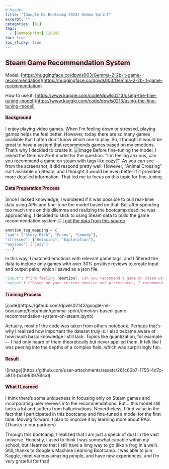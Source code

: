 ```yaml
---
# Header
title: "[Google ML Bootcamp 2024] Gemma Sprint"
excerpt: ""
categories: [Ai]
tags:
  - [GemmaSprint] [2024]
toc: true
toc_sticky: true
---
```

<h2><span style="background-color:#ffdce0"><b>Steam Game Recommendation System</b></span></h2>

Model: [https://huggingface.co/dpwls003/Gemma-2-2b-it-game-recommendation](https://huggingface.co/dpwls003/Gemma-2-2b-it-game-recommendation)

How to use it: [https://www.kaggle.com/code/dpwls0213/using-the-fine-tuning-model](https://www.kaggle.com/code/dpwls0213/using-the-fine-tuning-model)

<h4><b><span style="background-color:#ffdce0">Background</span></b></h4>

I enjoy playing video games. When I'm feeling down or stressed, playing games helps me feel better. However, today there are so many games available that I often don't know which one to play. So, I thought it would be great to have a system that recommends games based on my emotions. That’s why I decided to create it.
![image](https://github.com/user-attachments/assets/d92d4ec7-26e9-49c6-aba1-4f9b688f2515)
Before fine-tuning the model, I asked the Gemma-2b-it model for the question. "I'm feeling anxious, can you recommend a game on steam with tags like cozy?".  As you can see from the screenshot, it did respond pretty well. However, "Animal Crossing" isn't available on Steam, and I thought it would be even better if it provided more detailed information. That led me to focus on this topic for fine-tuning.

<h4><b><span style="background-color:#ffdce0">Data Preparation Process</span></b></h4>

Since I lacked knowledge, I wondered if it was possible to pull real-time data using APIs and fine-tune the model based on that. But after spending too much time on this dilemma and realizing the bootcamp deadline was approaching, I decided to stick to using Steam data to build the game recommendation system.🤐 
[I got the data from this source](https://www.kaggle.com/datasets/antonkozyriev/game-recommendations-on-steam)

````python
emotion_tag_mapping = {
"sad": ["Story Rich", "Funny", "Comedy"],
"stressed": ["Relaxing", "Exploration"],
"anxious": ["Cozy"]
...}
````

In this way, I matched emotions with relevant game tags, and I filtered the data to include only games with over 30% positive reviews to create input and output pairs, which I saved as a json file.

````python
"input": f"I'm feeling {emotion}. Can you recommend a game on Steam with tags like {', '.join(tags)}?",
"output": f"Based on your current emotion and preferences, I recommend '{game_title}'. It's a Mixed rated game with {positive_ratio}% positive reviews. The game is described as: {game_description}"
````

<h4><b><span style="background-color:#ffdce0">Training Process</span></b></h4>[code](https://github.com/dpwls02142/google-ml-bootcamp/blob/main/gemma-sprint/emotion-based-game-recommendation-system-on-steam.ipynb)

Actually, most of the code was taken from others notebook. Perhaps that's why I realized how important the dataset truly is. I also became aware of how much basic knowledge I still lack. Topics like quantization, for example — I had only heard of them theoretically but never applied them. It felt like I was peering into the depths of a complex field, which was surprisingly fun.

<h4><b><span style="background-color:#ffdce0">Result</span></b></h4>
![image](https://github.com/user-attachments/assets/261c60b7-1755-4d7c-a813-bcb9639769cd)

<h4><b><span style="background-color:#ffdce0">What I Learned</span></b></h4>

I think there’s some uniqueness in focusing only on Steam games and incorporating user reviews into the recommendations. But... this model still lacks a lot and suffers from hallucinations. Nevertheless, I find value in the fact that I participated in this bootcamp and fine-tuned a model for the first time. Moving forward, I plan to improve it by learning more about RAG. (Thanks to our partners)

Through this bootcamp, I realized that I am just a speck of dust in the vast universe. Honestly, I used to think I was somewhat capable within my school, but I learned that I still have a long way to go (like a frog in a well). Still, thanks to Google's Machine Learning Bootcamp. I was able to join Kaggle, meet various amazing people, and have new experiences, and I’m very grateful for that!